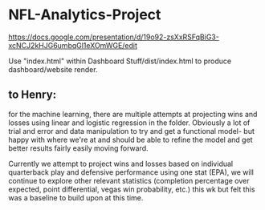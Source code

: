 # NFL-Analytics-Project
 https://docs.google.com/presentation/d/19o92-zsXxRSFqBiG3-xcNCJ2kHJG6umbqGl1eXOmWGE/edit
 
 Use "index.html" within Dashboard Stuff/dist/index.html to produce dashboard/website render.


## to Henry: 
for the machine learning, there are multiple attempts at projecting wins and losses using linear and logistic regression in the folder. Obviously a lot of trial and error and data manipulation to try and get a functional model- but happy with where we're at and should be able to refine the model and get better results fairly easily moving forward. 

Currently we attempt to project wins and losses based on individual quarterback play and defensive performance using one stat (EPA), we will continue to explore other relevant statistics (completion percentage over expected, point differential, vegas win probability, etc.) this wk but felt this was a baseline to build upon at this time. 
